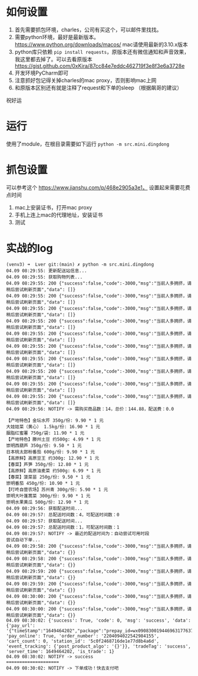 # 如何设置

1. 首先需要抓包环境，charles，公司有买这个，可以邮件里找找。
2. 需要python环境，最好是最新版本。 https://www.python.org/downloads/macos/ mac请使用最新的3.10.x版本
3. python库只依赖 `pip install requests`，原版本还有微信通知和声音效果，我这里都去掉了。可以去看原版本 https://gist.github.com/0xKira/87cc84e7eddc462719f3e8f3e6a3728e
4. 开发环境PyCharm即可
5. 注意抓好包记得关掉charles的mac proxy，否则影响mac上网
6. 和原版本区别还有就是注释了request和下单的sleep （根据飙哥的建议）

祝好运

# 运行

使用了module，在根目录需要如下运行
`python -m src.mini.dingdong`


# 抓包设置
可以参考这个 https://www.jianshu.com/p/468e2905a3e1， 设置起来需要花费点时间

1. mac上安装证书，打开mac proxy
2. 手机上连上mac的代理地址，安装证书
3. 测试



# 实战的log
```buildoutcfg
(venv3) ➜  Lver git:(main) ✗ python -m src.mini.dingdong
04.09 08:29:55: 更新配送站信息...
04.09 08:29:55: 获取购物列表...
04.09 08:29:55: 200 {"success":false,"code":-3000,"msg":"当前人多拥挤，请稍后尝试刷新页面","data": []}
04.09 08:29:55: 200 {"success":false,"code":-3000,"msg":"当前人多拥挤，请稍后尝试刷新页面","data": []}
04.09 08:29:55: 200 {"success":false,"code":-3000,"msg":"当前人多拥挤，请稍后尝试刷新页面","data": []}
04.09 08:29:55: 200 {"success":false,"code":-3000,"msg":"当前人多拥挤，请稍后尝试刷新页面","data": []}
04.09 08:29:55: 200 {"success":false,"code":-3000,"msg":"当前人多拥挤，请稍后尝试刷新页面","data": []}
04.09 08:29:55: 200 {"success":false,"code":-3000,"msg":"当前人多拥挤，请稍后尝试刷新页面","data": []}
04.09 08:29:55: 200 {"success":false,"code":-3000,"msg":"当前人多拥挤，请稍后尝试刷新页面","data": []}
04.09 08:29:55: 200 {"success":false,"code":-3000,"msg":"当前人多拥挤，请稍后尝试刷新页面","data": []}
04.09 08:29:55: 200 {"success":false,"code":-3000,"msg":"当前人多拥挤，请稍后尝试刷新页面","data": []}
04.09 08:29:55: 200 {"success":false,"code":-3000,"msg":"当前人多拥挤，请稍后尝试刷新页面","data": []}
04.09 08:29:56: NOTIFY -> 需购买商品数：14，总价：144.88，配送费：0.0

【产地特色】金坛水芹 350g/份: 9.90 * 1 元
大娃娃菜（黄心） 1.5kg/份: 16.90 * 1 元
胭脂红蜜薯 750g/袋: 11.90 * 1 元
【产地特色】滕州土豆 约500g: 4.99 * 1 元
崇明西葫芦 350g/份: 9.50 * 1 元
日本桃太郎粉番茄 600g/份: 9.90 * 1 元
【高原鲜】高原豆王 约300g: 12.90 * 1 元
【春菜】芦笋 350g/份: 12.80 * 1 元
【高原鲜】高原油麦菜 约500g: 6.99 * 1 元
【春菜】菠菜苗 250g/份: 9.50 * 1 元
崇明番茄 450g/份: 10.90 * 1 元
【叮咚自营农场】苏州青 300g/份: 5.90 * 1 元
崇明大叶蓬蒿菜 300g/份: 9.90 * 1 元
崇明水果黄瓜 500g/份: 12.90 * 1 元
04.09 08:29:56: 获取配送时间...
04.09 08:29:57: 总配送时间数：4，可配送时间数：0
04.09 08:29:57: 获取配送时间...
04.09 08:29:57: 总配送时间数：1，可配送时间数：1
04.09 08:29:57: NOTIFY -> 最近的配送时间为：自动尝试可用时段
尝试自动下单...
04.09 08:29:58: 200 {"success":false,"code":-3000,"msg":"当前人多拥挤，请稍后尝试刷新页面","data": {}}
04.09 08:29:58: 200 {"success":false,"code":-3000,"msg":"当前人多拥挤，请稍后尝试刷新页面","data": {}}
04.09 08:29:59: 200 {"success":false,"code":-3000,"msg":"当前人多拥挤，请稍后尝试刷新页面","data": {}}
04.09 08:29:59: 200 {"success":false,"code":-3000,"msg":"当前人多拥挤，请稍后尝试刷新页面","data": {}}
04.09 08:30:00: 200 {"success":false,"code":-3000,"msg":"当前人多拥挤，请稍后尝试刷新页面","data": {}}
04.09 08:30:00: 200 {"success":false,"code":-3000,"msg":"当前人多拥挤，请稍后尝试刷新页面","data": {}}
04.09 08:30:02: {'success': True, 'code': 0, 'msg': 'success', 'data': {'pay_url': '{"timeStamp":"1649464202","package":"prepay_id=wx090830019446963177637e3052d8ea0000","appId":"wx1e113254eda17715","sign":"8010B055DA7070C72F2CB44689102A59","signType":"MD5","nonceStr":"05rw40mIxLJ2DyydryyOpy7ecTmBkcdI"}', 'pay_online': True, 'order_number': '2204094022542984155', 'cart_count': 0, 'station_id': '5c0f2468716de1e77d8b4a6d', 'event_tracking': {'post_product_algo': '{}'}}, 'tradeTag': 'success', 'server_time': 1649464202, 'is_trade': 1}
04.09 08:30:02: NOTIFY -> success
====================
04.09 08:30:02: NOTIFY -> 下单成功！快去支付吧

```